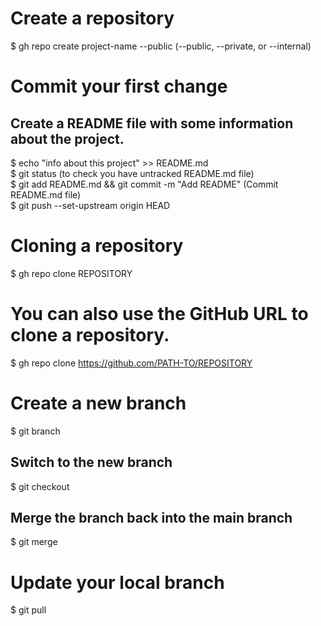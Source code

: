 # Create a repository
$ gh repo create project-name --public
(--public, --private, or --internal)

# Commit your first change
## Create a README file with some information about the project.
$ echo "info about this project" >> README.md <br/>
$ git status (to check you have untracked README.md file) <br/>
$ git add README.md && git commit -m "Add README" (Commit README.md file) <br/>
$ git push --set-upstream origin HEAD 

# Cloning a repository
$ gh repo clone REPOSITORY
# You can also use the GitHub URL to clone a repository.
$ gh repo clone https://github.com/PATH-TO/REPOSITORY

# Create a new branch
$ git branch <branch-name>
## Switch to the new branch
$ git checkout <branch-name>
## Merge the branch back into the main branch
$ git merge <branch-name>

# Update your local branch
$ git pull